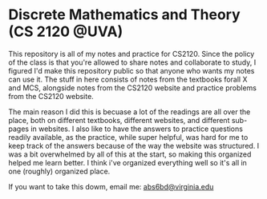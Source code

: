 # Discrete Mathematics and Theory (CS 2120 @UVA) 

This repository is all of my notes and practice for CS2120. Since the policy of the class is that you're allowed to share notes and collaborate to study, I figured I'd make this repository public so that anyone who wants my notes can use it. The stuff in here consists of notes from the textbooks forall X and MCS, alongside notes from the CS2120 website and practice problems from the CS2120 website. 

The main reason I did this is becuase a lot of the readings are all over the place, both on different textbooks, different websites, and different sub-pages in websites. I also like to have the answers to practice questions readily available, as the practice, while super helpful, was hard for me to keep track of the answers because of the way the website was structured. I was a bit overwhelmed by all of this at the start, so making this organized helped me learn better. I think i've organized everything well so it's all in one (roughly) organized place. 

If you want to take this dowm, email me: abs6bd@virginia.edu
